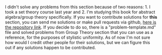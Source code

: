 I didn't solve any problems from this section because of two reasons: 1. I took a set theory course last year and 2. I'm studying this book for abstract algebra/group theory specifically. If you want to contribute solutions for **this** section, you can send me solutions or make pull requests via github, [here is the repository link](https://github.com/d-atif/elements-of-abstract-algebra). If you decide to do so, there is a "problem-template.md" file and solved problems from Group Theory section that you can use as a reference, for the purposes of stylistic uniformity. As of now I'm not sure how would I credit other people for their solutions, but we can figure this out if any solutions happen to be contributed. 